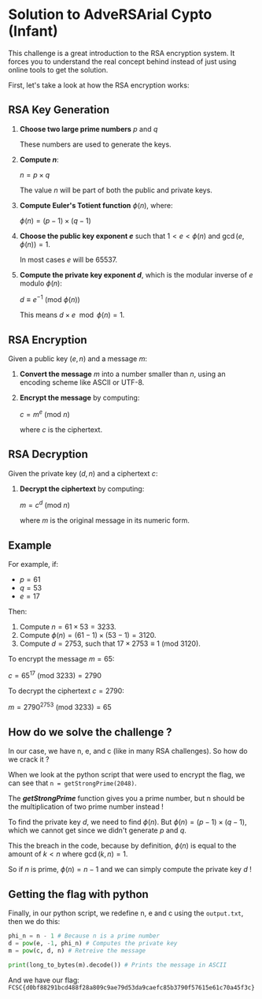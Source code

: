 # Solution to AdveRSArial Cypto (Infant)

This challenge is a great introduction to the RSA encryption system. It forces you to understand the real concept behind instead of just using online tools to get the solution.

First, let's take a look at how the RSA encryption works:

## RSA Key Generation

1. **Choose two large prime numbers** $p$ and $q$

    These numbers are used to generate the keys.

2. **Compute $n$**:

   $n = p \times q$

   The value $n$ will be part of both the public and private keys.

3. **Compute Euler's Totient function** $\phi(n)$, where:
   
   $\phi(n) = (p - 1) \times (q - 1)$
   

4. **Choose the public key exponent $e$** such that $1 < e < \phi(n)$ and $\gcd(e, \phi(n)) = 1$.
   
   In most cases $e$ will be 65537.

5. **Compute the private key exponent $d$**, which is the modular inverse of $e$ modulo $\phi(n)$:
   
   $d \equiv e^{-1} \ (\text{mod} \ \phi(n))$
   
   This means $d \times e \mod \phi(n) = 1$.

## RSA Encryption

Given a public key $(e, n)$ and a message $m$:

1. **Convert the message** $m$ into a number smaller than $n$, using an encoding scheme like ASCII or UTF-8.

2. **Encrypt the message** by computing:
   
   $c = m^e \ (\text{mod} \ n)$
   
   where $c$ is the ciphertext.

## RSA Decryption

Given the private key $(d, n)$ and a ciphertext $c$:

1. **Decrypt the ciphertext** by computing:
   
   $m = c^d \ (\text{mod} \ n)$
   
   where $m$ is the original message in its numeric form.

## Example

For example, if:
- $p = 61$
- $q = 53$
- $e = 17$

Then:
1. Compute $n = 61 \times 53 = 3233$.
2. Compute $\phi(n) = (61 - 1) \times (53 - 1) = 3120$.
3. Compute $d = 2753$, such that $17 \times 2753 \equiv 1 \ (\text{mod} \ 3120)$.

To encrypt the message $m = 65$:

$c = 65^{17} \ (\text{mod} \ 3233) = 2790$


To decrypt the ciphertext $c = 2790$:

$m = 2790^{2753} \ (\text{mod} \ 3233) = 65$

## How do we solve the challenge ?

In our case, we have n, e, and c (like in many RSA challenges). So how do we crack it ?

When we look at the python script that were used to encrypt the flag, we can see that `n = getStrongPrime(2048)`.

The ***getStrongPrime*** function gives you a prime number, but n should be the multiplication of two prime number instead !

To find the private key $d$, we need to find $\phi(n)$. But $\phi(n) = (p - 1) \times (q - 1)$, which we cannot get since we didn't generate $p$ and $q$.

This the breach in the code, because by definition, $\phi(n)$ is equal to the amount of $k < n$ where $\gcd(k, n) = 1$.

So if $n$ is prime, $\phi(n) = n - 1$ and we can simply compute the private key $d$ !

## Getting the flag with python

Finally, in our python script, we redefine n, e and c using the `output.txt`, then we do this:

```python
phi_n = n - 1 # Because n is a prime number
d = pow(e, -1, phi_n) # Computes the private key
m = pow(c, d, n) # Retreive the message

print(long_to_bytes(m).decode()) # Prints the message in ASCII

```

And we have our flag: `FCSC{d0bf88291bcd488f28a809c9ae79d53da9caefc85b3790f57615e61c70a45f3c}`